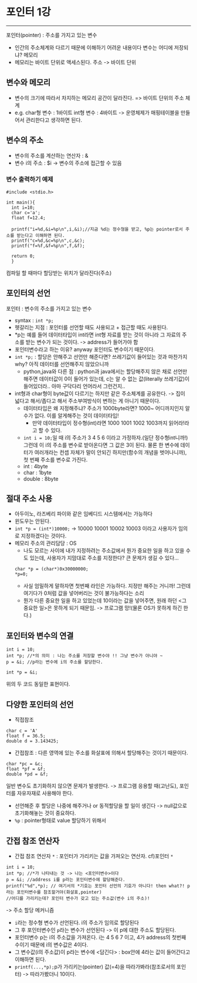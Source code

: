 # 포인터 1강
------
포인터(pointer) : 주소를 가지고 있는 변수 
- 인간의 주소체계와 다르기 때문에 이해하기 어려운 내용이다
변수는 어디에 저장되냐? 메모리
- 메모리는 바이트 단위로 액세스된다. 주소 -> 바이트 단위
## 변수와 메모리
- 변수의 크기에 따라서 차지하는 메모리 공간이 달라진다. => 바이트 단위의 주소 체계
- e.g. char형 변수 : 1바이트 int형 변수 : 4바이트
-> 운영체제가 매핑테이블을 만들어서 관리한다고 생각하면 된다. 
## 변수의 주소
- 변수의 주소를 계산하는 연산자 : &
- 변수 i의 주소 : $i -> 변수의 주소에 접근할 수 있음
### 변수 출력하기 예제
```
#include <stdio.h>

int main(){
  int i=10;
  char c='a';
  float f=12.4;
  
  printf("i=%d,&i=%p\n",i,&i);//지금 %d는 정수형을 받고, %p는 pointer로서 주소를 받는다고 이해하면 된다.
  printf("c=%d,&c=%p\n",c,&c);
  printf("f=%f,&f=%p\n",f,&f);
  
  return 0;
  }
  ```
  컴파일 할 때마다 할당받는 위치가 달라진다(주소)
  ## 포인터의 선언
  포인터 : 변수의 주소를 가지고 있는 변수
  - syntax : `int *p;`
  - 헷갈리는 지점 : 포인터를 선언할 때도 사용되고 + 접근할 때도 사용된다.
  - \*p는 예를 들어 데이터타입이 int라면 int형 자료를 받는 것이 아니라 그 자료의 주소를 받는 변수가 되는 것이다. -> address가 들어가야 함
  - 포인터변수라고 하는 이유? anyway 포인터도 변수이기 때문이다. 
  - `int *p;` : 할당은 안해주고 선언만 해준다면? 쓰레기값이 들어있는 것과 마찬가지 why? 아직 데이터를 선언해주지 않았으니까
    - python,java와 다른 점 : python과 java에서는 할당해주지 않은 채로 선언만 해주면 데이터값이 0이 들어가 있는데, c는 알 수 없는 값(literally 쓰레기값)이 들어있더라.. 아마 구닥다리 언어라서 그런건지..
  - int형과 char형이 byte값이 다르기는 하지만 같은 주소체계를 공유한다. -> 집이 넓다고 해서/좁다고 해서 주소부여방식이 변하는 게 아니기 때문이다.
    - 데이터타입은 왜 지정해주냐? 주소가 1000byte라면? 1000~ 어디까지인지 알 수가 없다. 이를 알게해주는 것이 데이터타입!
      - 만약 데이터타입이 정수형(int)라면 1000 1001 1002 1003까지 읽어라!라고 할 수 있다.
    - `int i = 10;`일 때 i의 주소가 3 4 5 6 이라고 가정하자.(일단 정수형int니까!) 그런데 이 i의 주소를 변수로 받아온다면 그 값은 3이 된다. 물론 한 변수에 데이터가 여러개라는 컨셉 자체가 말이 안되긴 하지만(함수의 개념을 벗어나니까), 첫 번째 주소를 변수로 가진다.
    - int : 4byte 
    - char : 1byte
    - double : 8byte 

## 절대 주소 사용
- 아두이노, 라즈베리 파이와 같은 임베디드 시스템에서는 가능하다
- 윈도우는 안된다.
- `int *p = (int*)10000;` -> 10000 10001 10002 10003 이라고 사용자가 임의로 지정하겠다는 것이다.
- 메모리 주소의 관리담당  : OS 
  - 나도 모르는 사이에 내가 지정하려는 주소값에서 뭔가 중요한 일을 하고 있을 수도 있는데, 사용자가 지맘대로 주소를 지정한다? 큰 문제가 생길 수 있다...
  ```
  char *p = (char*)0x30000000;
  *p=0;
  ```
  - 사실 엄밀하게 말하자면 첫번째 라인은 가능하다. 지정만 해주는 거니까! 그런데 여기다가 0처럼 값을 넣어버리는 것이 불가능하다는 소리
  - 뭔가 다른 중요한 일을 하고 있었는데 10이라는 값을 넣어주면, 원래 하던 <그 중요한 일>은 못하게 되기 때문임. -> 프로그램 망!(물론 OS가 못하게 하긴 한다.)

## 포인터와 변수의 연결
```
int i = 10;
int *p; //*의 의미 : 나는 주소를 저장할 변수야 !! 그냥 변수가 아니야 ~
p = &i; //p라는 변수에 i의 주소를 할당한다.
```
```
int *p = &i;
```
위의 두 코드 동일한 표현이다.

## 다양한 포인터의 선언
- 직접참조
```
char c = 'A'
float f = 36.5;
double d = 3.143425;
```
- 간접참조 : 다른 영역에 있는 주소를 화살표에 의해서 할당해주는 것이기 때문이다. 
```
char *pc = &c;
float *pf = &f;
double *pd = &f;
```
일반 변수도 초기화하지 않으면 문제가 발생한다.
-> 프로그램 응용할 때(고난도), 포인터를 자유자재로 사용해야 한다.
- 선언해준 후 할당은 나중에 해주거나 or 동적할당을 할 일이 생긴다 -> null값으로 초기화해놓는 것이 중요하다.
- `%p` : pointer형태로 value 할당하기 위해서

## 간접 참조 연산자
- 간접 참조 연산자 `*` : 포인터가 가리키는 값을 가져오는 연산자. cf)포인터 `*`
```
int i = 10;
int *p; //*가 나타내는 것 -> 나는 <포인터변수>이다
p = &i; //address i를 p라는 포인터변수에 할당해준다. 
printf("%d",*p); // 여기서의 *기호는 포인터 선언의 기호가 아니다! then what?! p라는 포인터변수를 참조할거야(화살표,pointer)
//어디를 가리키는데? 포인터 변수가 갖고 있는 주소값(변수 i의 주소)!
```
-> 주소 할당 메커니즘
- `i`라는 정수형 변수가 선언된다. i의 주소가 임의로 할당된다
- 그 후 포인터변수인 `p`라는 변수가 선언된다 -> 이 p에 대한 주소도 할당된다. 
- 포인터변수 p는 i의 주소값을 가져온다. i는 4 5 6 7 이고, 4가 address의 첫번째 수이기 때문에 i의 변수값은 4이다. 
- 그 변수값(i의 주소값)이 p라는 변수에 <담긴다> : box안에 4라는 값이 들어간다고 이해하면 된다. 
- `printf(...,*p);`p가 가리키는(pointer) 값(=4)을 따라가봐라(참조로서의 포인터) -> 따라가봤더니 10이다.
